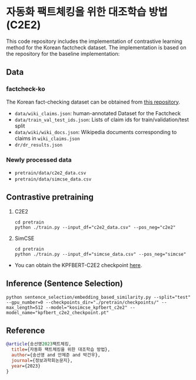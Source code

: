 # 자동화 팩트체킹을 위한 대조학습 방법 (C2E2)

This code repository includes the implementation of contrastive learning method for the Korean factcheck dataset.
The implementation is based on the repository for the baseline implementation: 

## Data

### factcheck-ko
The Korean fact-checking dataset can be obtained from [this repository](https://github.com/hongcheki/factcheck-ko-2021).

- `data/wiki_claims.json`: human-annotated Dataset for the Factcheck
- `data/train_val_test_ids.json`: Lists of claim ids for train/validation/test split
- `data/wiki/wiki_docs.json`: Wikipedia documents corresponding to claims in `wiki_claims.json`
- `dr/dr_results.json`

### Newly processed data

- `pretrain/data/c2e2_data.csv`  
- `pretrain/data/simcse_data.csv`  


## Contrastive pretraining

1. C2E2
    ```
    cd pretrain
    python ./train.py --input_df="c2e2_data.csv" --pos_neg="c2e2"
    ```
2. SimCSE
    ```
    cd pretrain
    python ./train.py --input_df="simcse_data.csv" --pos_neg="simcse"
    ```
- You can obtain the KPFBERT-C2E2 checkpoint [here](https://drive.google.com/drive/folders/1zGH8MyC1K6tsbSHh24gEUPwXBThWIEmk?usp=sharing).


## Inference (Sentence Selection)

```
python sentence_selection/embedding_based_similarity.py --split="test" --gpu_number=0 --checkpoints_dir="./pretrain/checkpoints/" --max_length=512 --model="kosimcse_kpfbert_c2e2" --model_name="kpfbert_c2e2_checkpoint.pt"
```

## Reference

```bibtex
@article{송선영2023팩트체킹,
  title={자동화 팩트체킹을 위한 대조학습 방법},
  author={송선영 and 안제준 and 박건우},
  journal={정보과학회논문지},
  year={2023}
}
```
